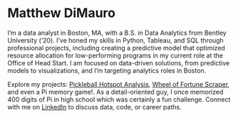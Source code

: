 
# Matthew DiMauro

I’m a data analyst in Boston, MA, with a B.S. in Data Analytics from Bentley University (’20). I’ve honed my skills in Python, Tableau, and SQL through professional projects, including creating a predictive model that optimized resource allocation for low-performing programs in my current role at the Office of Head Start. I am focused on data-driven solutions, from predictive models to visualizations, and I’m targeting analytics roles in Boston.

Explore my projects: [Pickleball Hotspot Analysis](https://github.com/mattdimauro2/pickleball-hotspot-analysis), [Wheel of Fortune Scraper](https://github.com/mattdimauro2/wheel-of-fortune-scraper), and even a Pi memory game!. As a detail-oriented guy, I once memorized 400 digits of Pi in high school which was certainly a fun challenge. Connect with me on [LinkedIn](https://linkedin.com/in/matthewdimauro) to discuss data, code, or career paths.

